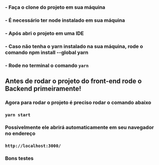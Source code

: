 ### - Faça o clone do projeto em sua máquina

### - É necessário ter node instalado em sua máquina

### - Após abri o projeto em uma IDE

### - Caso não tenha o yarn instalado na sua máquina, rode o comando npm install --global yarn

### - Rode no terminal o comando `yarn`

## Antes de rodar o projeto do front-end rode o Backend primeiramente!

### Agora para rodar o projeto é preciso rodar o comando abaixo

### `yarn start`

### Possivelmente ele abrirá automaticamente em seu navegador no endereço

### `http://localhost:3000/`

### Bons testes
